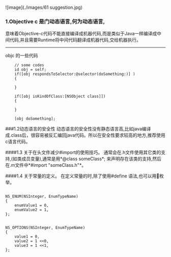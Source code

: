 ![image](./images/61 suggestion.jpg)


### 1.Objective c 是门动态语言,何为动态语言,

意味着Objective-c代码不能直接编译成机器代码,而是类似于Java一样编译成中间代码,并且需要Runtime将中间代码翻译成机器代码,交给机器执行。


***
objc 的一些代码

```objc
    // some codes
    id obj = self;
    if([obj respondsToSelector:@selector(doSomething:)] )
    {
        
    }
    
    if([obj isKindOfClass:[NSObject class]])
    {
        
    }
    
    [obj doSomething];
```


###1.2动态语言的安全性
动态语言的安全性没有静态语言高,比如java编译成.class后，很容易被反汇编回java代码。所以在安全性要求较高的地方,推荐使用c语言代码。

####1.3 关于在头文件减少#import的使用技巧。
通常会在.h文件使用其它类的支持,(如类成员变量),通常是用*@class someClass*; 来声明存在该类的支持,然后在.m文件中*#import "someClass.h"*。

####1.4 关于常量的定义。
在定义常量的时,除了使用#define 语法,也可以用枚举。

~~~objc

NS_ENUM(NSInteger, EnumTypeName)
{
    enumValue1 = 0,
    enumValue2 = 1,
};


NS_OPTIONS(NSInteger, EnumTypeName)
{
    value1 = 0,
    value2 = 1 <<0,
    value3 = 1 <<1,
};

~~~
	




